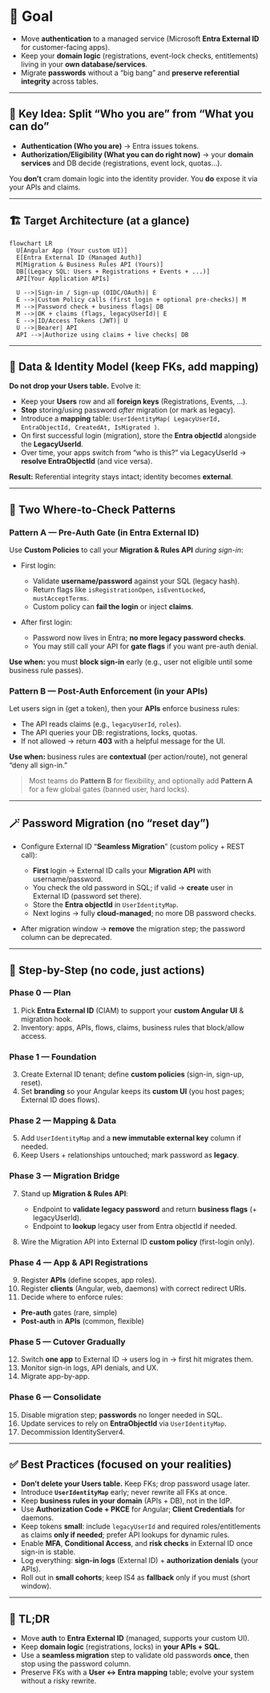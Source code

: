 # 🧭 Goal

- Move **authentication** to a managed service (Microsoft **Entra External ID** for customer-facing apps).
- Keep your **domain logic** (registrations, event-lock checks, entitlements) living in your **own database/services**.
- Migrate **passwords** without a “big bang” and **preserve referential integrity** across tables.

---

## 🧩 Key Idea: Split “Who you are” from “What you can do”

- **Authentication (Who you are)** → Entra issues tokens.
- **Authorization/Eligibility (What you can do right now)** → your **domain services** and DB decide (registrations, event lock, quotas…).

You **don’t** cram domain logic into the identity provider. You **do** expose it via your APIs and claims.

---

## 🏗️ Target Architecture (at a glance)

```mermaid
flowchart LR
  U[Angular App (Your custom UI)]
  E[Entra External ID (Managed Auth)]
  M[Migration & Business Rules API (Yours)]
  DB[(Legacy SQL: Users + Registrations + Events + ...)]
  API[Your Application APIs]

  U -->|Sign-in / Sign-up (OIDC/OAuth)| E
  E -->|Custom Policy calls (first login + optional pre-checks)| M
  M -->|Password check + business flags| DB
  M -->|OK + claims (flags, legacyUserId)| E
  E -->|ID/Access Tokens (JWT)| U
  U -->|Bearer| API
  API -->|Authorize using claims + live checks| DB
```

---

## 🧱 Data & Identity Model (keep FKs, add mapping)

**Do not drop your Users table.** Evolve it:

- Keep your **Users** row and all **foreign keys** (Registrations, Events, …).
- **Stop** storing/using password _after_ migration (or mark as legacy).
- Introduce a **mapping** table: `UserIdentityMap( LegacyUserId, EntraObjectId, CreatedAt, IsMigrated )`.
- On first successful login (migration), store the **Entra objectId** alongside the **LegacyUserId**.
- Over time, your apps switch from “who is this?” via LegacyUserId → **resolve EntraObjectId** (and vice versa).

**Result:** Referential integrity stays intact; identity becomes **external**.

---

## 🔀 Two Where-to-Check Patterns

### Pattern A — **Pre-Auth Gate** (in Entra External ID)

Use **Custom Policies** to call your **Migration & Rules API** _during sign-in_:

- First login:

  - Validate **username/password** against your SQL (legacy hash).
  - Return flags like `isRegistrationOpen`, `isEventLocked`, `mustAcceptTerms`.
  - Custom policy can **fail the login** or inject **claims**.

- After first login:

  - Password now lives in Entra; **no more legacy password checks**.
  - You may still call your API for **gate flags** if you want pre-auth denial.

**Use when:** you must **block sign-in** early (e.g., user not eligible until some business rule passes).

### Pattern B — **Post-Auth Enforcement** (in your APIs)

Let users sign in (get a token), then your **APIs** enforce business rules:

- The API reads claims (e.g., `legacyUserId`, `roles`).
- The API queries your DB: registrations, locks, quotas.
- If not allowed → return **403** with a helpful message for the UI.

**Use when:** business rules are **contextual** (per action/route), not general “deny all sign-in.”

> Most teams do **Pattern B** for flexibility, and optionally add **Pattern A** for a few global gates (banned user, hard locks).

---

## 🪄 Password Migration (no “reset day”)

- Configure External ID “**Seamless Migration**” (custom policy + REST call):

  - **First** login → External ID calls your **Migration API** with username/password.
  - You check the old password in SQL; if valid → **create** user in External ID (password set there).
  - Store the **Entra objectId** in `UserIdentityMap`.
  - Next logins → fully **cloud-managed**; no more DB password checks.

- After migration window → **remove** the migration step; the password column can be deprecated.

---

## 🧪 Step-by-Step (no code, just actions)

### Phase 0 — Plan

1. Pick **Entra External ID** (CIAM) to support your **custom Angular UI** & migration hook.
2. Inventory: apps, APIs, flows, claims, business rules that block/allow access.

### Phase 1 — Foundation

3. Create External ID tenant; define **custom policies** (sign-in, sign-up, reset).
4. Set **branding** so your Angular keeps its **custom UI** (you host pages; External ID does flows).

### Phase 2 — Mapping & Data

5. Add `UserIdentityMap` and a **new immutable external key** column if needed.
6. Keep Users + relationships untouched; mark password as **legacy**.

### Phase 3 — Migration Bridge

7. Stand up **Migration & Rules API**:

   - Endpoint to **validate legacy password** and return **business flags** (+ legacyUserId).
   - Endpoint to **lookup** legacy user from Entra objectId if needed.

8. Wire the Migration API into External ID **custom policy** (first-login only).

### Phase 4 — App & API Registrations

9. Register **APIs** (define scopes, app roles).
10. Register **clients** (Angular, web, daemons) with correct redirect URIs.
11. Decide where to enforce rules:

- **Pre-auth** gates (rare, simple)
- **Post-auth** in **APIs** (common, flexible)

### Phase 5 — Cutover Gradually

12. Switch **one app** to External ID → users log in → first hit migrates them.
13. Monitor sign-in logs, API denials, and UX.
14. Migrate app-by-app.

### Phase 6 — Consolidate

15. Disable migration step; **passwords** no longer needed in SQL.
16. Update services to rely on **EntraObjectId** via `UserIdentityMap`.
17. Decommission IdentityServer4.

---

## ✅ Best Practices (focused on your realities)

- **Don’t delete your Users table.** Keep FKs; drop password usage later.
- Introduce **`UserIdentityMap`** early; never rewrite all FKs at once.
- Keep **business rules in your domain** (APIs + DB), not in the IdP.
- Use **Authorization Code + PKCE** for Angular; **Client Credentials** for daemons.
- Keep tokens **small**: include `legacyUserId` and required roles/entitlements as claims **only if needed**; prefer API lookups for dynamic rules.
- Enable **MFA**, **Conditional Access**, and **risk checks** in External ID once sign-in is stable.
- Log everything: **sign-in logs** (External ID) + **authorization denials** (your APIs).
- Roll out in **small cohorts**; keep IS4 as **fallback** only if you must (short window).

---

## 🏁 TL;DR

- Move **auth** to **Entra External ID** (managed, supports your custom UI).
- Keep **domain logic** (registrations, locks) in **your APIs + SQL**.
- Use a **seamless migration** step to validate old passwords **once**, then stop using the password column.
- Preserve FKs with a **User ↔ Entra mapping** table; evolve your system without a risky rewrite.
